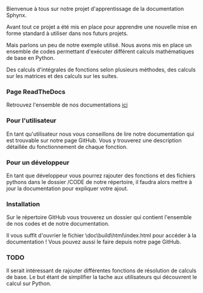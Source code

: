 Bienvenue à tous sur notre projet d'apprentissage de la documentation Sphynx.

Avant tout ce projet a été mis en place pour apprendre une nouvelle mise en forme standard à utiliser dans nos futurs projets.

Mais parlons un peu de notre exemple utilisé. Nous avons mis en place un ensemble de codes permettant d'exécuter différent calculs mathématiques de base en Python.

Des calculs d'intégrales de fonctions selon plusieurs méthodes, des calculs sur les matrices et des calculs sur les suites.

### Page ReadTheDocs

Retrouvez l'ensemble de nos documentations [ici](https://hpc-sp.readthedocs.io/en/latest/)

### Pour l'utilisateur

En tant qu'utilisateur nous vous conseillons de lire notre documentation qui est trouvable sur notre page GitHub. Vous y trouverez une description détaillée du fonctionnement de chaque fonction.

### Pour un développeur

En tant que développeur vous pourrez rajouter des fonctions et des fichiers pythons dans le dossier /CODE de notre répertoire, il faudra alors mettre à jour la documentation pour expliquer votre ajout.

### Installation

Sur le répertoire GitHub vous trouverez un dossier qui contient l'ensemble de nos codes et de notre documentation.

Il vous suffit d'ouvrier le fichier \doc\build\html\index.html pour accéder à la documentation ! Vous pouvez aussi le faire depuis notre page GitHub.

### TODO

Il serait intéressant de rajouter différentes fonctions de résolution de calculs de base. Le but étant de simplifier la tache aux utilisateurs qui découvrent le calcul sur Python.

